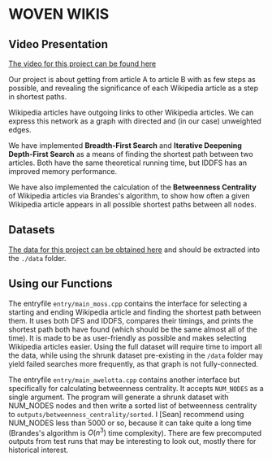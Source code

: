 # WOVEN WIKIS 

## Video Presentation

[The video for this project can be found here](https://drive.google.com/file/d/1kVqY-H6YG55I5Cbi6DPcOj7SP8CGQcK6/view?usp=sharing)

Our project is about getting from article A to article B with as few steps as possible, and revealing the significance of each Wikipedia article as a step in shortest paths.

Wikipedia articles have outgoing links to other Wikipedia articles. We can express this network as a graph with directed and (in our case) unweighted edges.

We have implemented **Breadth-First Search** and **Iterative Deepening Depth-First Search** as a means of finding the shortest path between two articles. Both have the same theoretical running time, but IDDFS has an improved memory performance.

We have also implemented the calculation of the **Betweenness Centrality** of Wikipedia articles via Brandes's algorithm, to show how often a given Wikipedia article appears in all possible shortest paths between all nodes.

## Datasets

[The data for this project can be obtained here](http://snap.stanford.edu/data/wiki-topcats.html) and should be extracted into the `./data` folder.

## Using our Functions

The entryfile `entry/main_moss.cpp` contains the interface for selecting a starting and ending Wikipedia article and finding the shortest path between them. It uses both DFS and IDDFS, compares their timings, and prints the shortest path both have found (which should be the same almost all of the time). It is made to be as user-friendly as possible and makes selecting Wikipedia articles easier. Using the full dataset will require time to import all the data, while using the shrunk dataset pre-existing in the `/data` folder may yield failed searches more frequently, as that graph is not fully-connected.

The entryfile `entry/main_awelotta.cpp` contains another interface but specifically for calculating betweenness centrality. It accepts `NUM_NODES` as a single argument. The program will generate a shrunk dataset with NUM_NODES nodes and then write a sorted list of betweenness centrality to `outputs/betweenness_centrality/sorted`. I [Sean] recommend using NUM_NODES less than 5000 or so, because it can take quite a long time (Brandes's algorithm is $O(n^3)$ time complexity). There are few precomputed outputs from test runs that may be interesting to look out, mostly there for historical interest.


